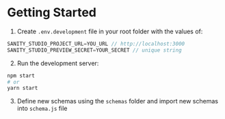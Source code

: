 # Getting Started

1. Create `.env.development` file in your root folder with the values of:

```javascript
SANITY_STUDIO_PROJECT_URL=YOU_URL // http://localhost:3000
SANITY_STUDIO_PREVIEW_SECRET=YOUR_SECRET // unique string
```
2. Run the development server:

```bash
npm start
# or
yarn start
```

3. Define new schemas using the `schemas` folder and import new schemas into `schema.js` file
